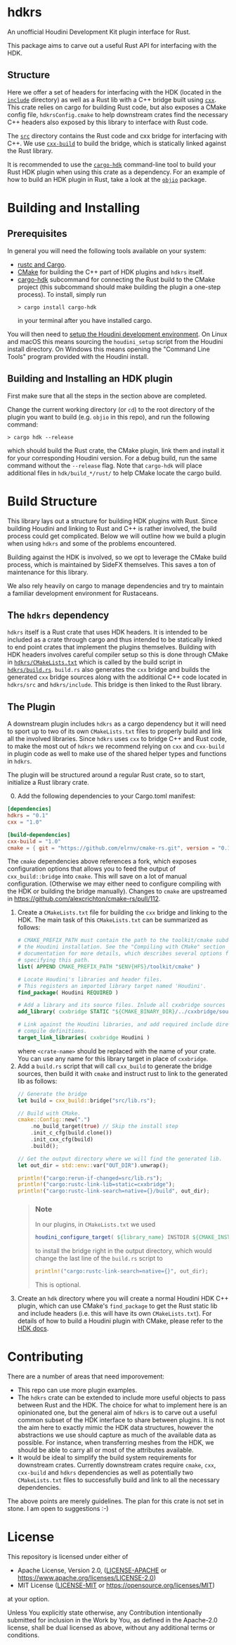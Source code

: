 # hdkrs

An unofficial Houdini Development Kit plugin interface for Rust.

This package aims to carve out a useful Rust API for interfacing with the HDK.

## Structure

Here we offer a set of headers for interfacing with the HDK (located in the
[`include`](include) directory) as well as a Rust lib with a C++ bridge built
using [`cxx`](https://cxx.rs). This crate relies on cargo for building Rust
code, but also exposes a CMake config file, `hdkrsConfig.cmake` to help
downstream crates find the necessary C++ headers also exposed by this library
to interface with Rust code.

The [`src`](src) directory contains the Rust code and cxx bridge for interfacing with C++.
We use [`cxx-build`](https://docs.rs/cxx-build/1.0.32/cxx_build/) to build
the bridge, which is statically linked against the Rust library.

It is recommended to use the
[`cargo-hdk`](https://github.com/elrnv/cargo-hdk) command-line tool to build
your Rust HDK plugin when using this crate as a dependency. For an example of
how to build an HDK plugin in Rust, take a look at the [`objio`](../objio)
package.


# Building and Installing

## Prerequisites
In general you will need the following tools available on your system:
- [rustc and Cargo](https://www.rust-lang.org/learn/get-started).
- [CMake](https://cmake.org/) for building the C++ part of HDK plugins and `hdkrs` itself.
- [cargo-hdk](https://crates.io/crates/cargo-hdk) subcommand for connecting the Rust build to the
  CMake project (this subcommand should make building the plugin a one-step process). To install,
  simply run
  ```
  > cargo install cargo-hdk
  ```
  in your terminal after you have installed cargo.

You will then need to [setup the Houdini development
environment](https://www.sidefx.com/docs/hdk/_h_d_k__intro__getting_started.html). On Linux and macOS this means sourcing the `houdini_setup` script from the Houdini install directory. On Windows this means opening the "Command Line Tools" program provided with the Houdini install.


## Building and Installing an HDK plugin

First make sure that all the steps in the section above are completed.

Change the current working directory (or `cd`) to the root directory of the plugin you want to build (e.g. `objio` in this repo), and run the following command:
```
> cargo hdk --release
```
which should build the Rust crate, the CMake plugin, link them and install it for your corresponding Houdini version.
For a debug build, run the same command without the `--release` flag.
Note that `cargo-hdk` will place additional files in `hdk/build_*/rust/` to help CMake locate the cargo build.


# Build Structure

This library lays out a structure for building HDK plugins with Rust.
Since building Houdini and linking to Rust and C++ is rather involved, the build process could get complicated. Below we will outline how we build a plugin when using `hdkrs` and some of the problems encountered.

Building against the HDK is involved, so we opt to leverage the CMake build process, which is maintained by SideFX themselves. This saves a ton of maintenance for this library.

We also rely heavily on cargo to manage dependencies and try to maintain a familiar development environment for Rustaceans.

## The `hdkrs` dependency

`hdkrs` itself is a Rust crate that uses HDK headers. It is intended to be included as a crate through cargo and thus intended to be statically linked to end point crates that implement the plugins themselves. Building with HDK headers involves careful compiler setup so this is done through CMake in [`hdkrs/CMakeLists.txt`](hdkrs/CMakeLists.txt) which is called by the build script in [`hdkrs/build.rs`](hdkrs/build.rs). `build.rs` also generates the `cxx` bridge and builds the generated `cxx` bridge sources along with the additional C++ code located in `hdkrs/src` and `hdkrs/include`. This bridge is then linked to the Rust library.

## The Plugin

A downstream plugin includes `hdkrs` as a cargo dependency
but it will need to sport up to two of its own `CMakeLists.txt` files to properly build and link all the involved libraries. Since `hdkrs` uses `cxx` to bridge C++ and Rust code, to make the most out of `hdkrs` we recommend relying on `cxx` and `cxx-build` in plugin code as well to make use of the shared helper types and functions in `hdkrs`.

The plugin will be structured around a regular Rust crate, so to start, initialize a Rust library crate.

0. Add the following dependencies to your Cargo.toml manifest:
```toml
[dependencies]
hdkrs = "0.1"
cxx = "1.0"

[build-dependencies]
cxx-build = "1.0"
cmake = { git = "https://github.com/elrnv/cmake-rs.git", version = "0.1" }
```
The `cmake` dependencies above references a fork, which exposes configuration options that allows you to feed the output of `cxx_build::bridge` into `cmake`. This will save on a lot of manual configuration. (Otherwise we may either need to configure compiling with the HDK or building the bridge manually).
Changes to `cmake` are upstreamed in https://github.com/alexcrichton/cmake-rs/pull/112.

1. Create a `CMakeLists.txt` file for building the `cxx` bridge and linking to the HDK.
   The main task of this `CMakeLists.txt` can be summarized as follows:
   ```cmake
   # CMAKE_PREFIX_PATH must contain the path to the toolkit/cmake subdirectory of
   # the Houdini installation. See the "Compiling with CMake" section of the HDK
   # documentation for more details, which describes several options for
   # specifying this path.
   list( APPEND CMAKE_PREFIX_PATH "$ENV{HFS}/toolkit/cmake" )

   # Locate Houdini's libraries and header files.
   # This registers an imported library target named 'Houdini'.
   find_package( Houdini REQUIRED )

   # Add a library and its source files. Inlude all cxxbridge sources here.
   add_library( cxxbridge STATIC "${CMAKE_BINARY_DIR}/../cxxbridge/sources/<crate-name>/src/lib.rs.cc")

   # Link against the Houdini libraries, and add required include directories and
   # compile definitions.
   target_link_libraries( cxxbridge Houdini )
   ```
   where `<crate-name>` should be replaced with the name of your crate. You can use any name for this library target in place of `cxxbridge`.
2. Add a `build.rs` script that will call `cxx_build` to generate the bridge sources, then build it with `cmake` and instruct rust to link to the generated lib as follows:
   ```rust
   // Generate the bridge
   let build = cxx_build::bridge("src/lib.rs");

   // Build with CMake.
   cmake::Config::new(".")
       .no_build_target(true) // Skip the install step
       .init_c_cfg(build.clone())
       .init_cxx_cfg(build)
       .build();

   // Get the output directory where we will find the generated lib.
   let out_dir = std::env::var("OUT_DIR").unwrap();

   println!("cargo:rerun-if-changed=src/lib.rs");
   println!("cargo:rustc-link-lib=static=cxxbridge");
   println!("cargo:rustc-link-search=native={}/build", out_dir);
   ```
   > ### Note
   > In our plugins, in `CMakeLists.txt` we used 
   > ```cmake
   > houdini_configure_target( ${library_name} INSTDIR ${CMAKE_INSTALL_PREFIX} LIB_PREFIX lib)
   > ```
   > to install the bridge right in the output directory, which would change the last line of the `build.rs` script to
   > ```rust
   > println!("cargo:rustc-link-search=native={}", out_dir);
   > ```
   > This is optional.
3. Create an `hdk` directory where you will create a normal Houdini HDK C++ plugin, which can use CMake's `find_package` to get the Rust static lib and include headers (i.e. this will have its own `CMakeLists.txt`). For details of how to build a Houdini plugin with CMake, please refer to the [HDK docs](https://www.sidefx.com/docs/hdk/_h_d_k__intro__compiling.html#HDK_Intro_Compiling_CMake).


# Contributing

There are a number of areas that need imporovement:
 - This repo can use more plugin examples.
 - The `hdkrs` crate can be extended to include more useful objects to pass between Rust and the HDK. The choice for what to implement here is an opinionated one, but the general aim of `hdkrs` is to carve out a useful common subset of the HDK interface to share between plugins.
   It is not the aim here to exactly mimic the HDK data structures, however the abstractions we use should capture as much of the available data as possible. For instance, when transferring meshes from the HDK, we should be able to carry all or most of the attributes available.
 - It would be ideal to simplify the build system requirements for downstream crates. Currently  downstream crates require `cmake`, `cxx`, `cxx-build` and `hdkrs` dependencies as well as potentially two `CMakeLists.txt` files to successfully build and link to all the necessary dependencies.

The above points are merely guidelines. The plan for this crate is not set in stone. I am open to suggestions :-)


# License

This repository is licensed under either of

 * Apache License, Version 2.0, ([LICENSE-APACHE](LICENSE-APACHE) or
   https://www.apache.org/licenses/LICENSE-2.0)
 * MIT License ([LICENSE-MIT](LICENSE-MIT) or https://opensource.org/licenses/MIT)

at your option.

Unless You explicitly state otherwise, any Contribution intentionally submitted for inclusion in
the Work by You, as defined in the Apache-2.0 license, shall be dual licensed as above, without
any additional terms or conditions.
